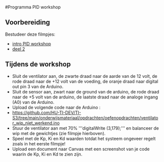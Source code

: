  #Programma PID workshop

## Voorbereiding
Bestudeer deze filmpjes:
- [intro PID workshop](https://www.youtube.com/watch?v=Fa7ecsAEizw)<br>
- [deel 2](https://www.youtube.com/watch?v=rr5ajN_1SYs)<br>
  
## Tijdens de workshop
- Sluit de ventilator aan, de zwarte draad naar de aarde van de 12 volt, de rode draad naar de +12 volt van de voeding, de oranje draad naar digital out pin 3 van de Arduino.
- Sluit de sensor aan, zwart naar de ground van de arduino, de rode draad naar de +5 volt van de arduino, de laatste draad naar de analoge ingang (A0) van de Arduino.
- Upload de volgende code naar de Arduino :
- https://github.com/HU-TI-DEV/TI-S3/tree/main/onderwijsmateriaal/opdrachten/oefenopdrachten/ventilator_wip_niet_werkend.ino
- Stuur de ventilator aan met 70% '''digitalWrite (3,179);'''  en balanceer de wip met de gewichtjes (zie filmpje hierboven).
- Speel met de Kp, Ki en Kd waarden totdat het systeem ongeveer regelt zoals in het eerste filmpje!
- Upload een document naar Canvas met een screenshot van je code waarin de Kp, Ki en Kd te zien zijn.
